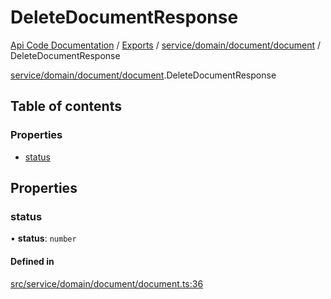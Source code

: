 # DeleteDocumentResponse
 
[Api Code Documentation](../README.md) / [Exports](../modules.md) / [service/domain/document/document](../modules/service_domain_document_document.md) / DeleteDocumentResponse

[service/domain/document/document](../modules/service_domain_document_document.md).DeleteDocumentResponse

## Table of contents

### Properties

- [status](service_domain_document_document.DeleteDocumentResponse.md#status)

## Properties

### status

• **status**: `number`

#### Defined in

[src/service/domain/document/document.ts:36](https://github.com/openkfw/TruBudget/blob/3b9e793/api/src/service/domain/document/document.ts#L36)
